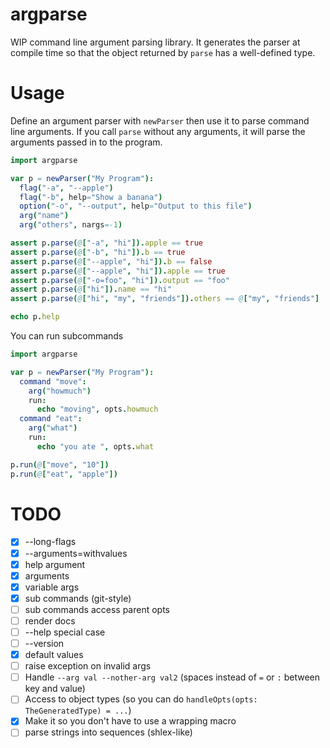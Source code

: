 # argparse

WIP command line argument parsing library.  It generates the parser at compile time so that the object returned by `parse` has a well-defined type.

# Usage

Define an argument parser with `newParser` then use it to parse command line arguments.  If you call `parse` without any arguments, it will parse the arguments passed in to the program.

```nim
import argparse

var p = newParser("My Program"):
  flag("-a", "--apple")
  flag("-b", help="Show a banana")
  option("-o", "--output", help="Output to this file")
  arg("name")
  arg("others", nargs=-1)

assert p.parse(@["-a", "hi"]).apple == true
assert p.parse(@["-b", "hi"]).b == true
assert p.parse(@["--apple", "hi"]).b == false
assert p.parse(@["--apple", "hi"]).apple == true
assert p.parse(@["-o=foo", "hi"]).output == "foo"
assert p.parse(@["hi"]).name == "hi"
assert p.parse(@["hi", "my", "friends"]).others == @["my", "friends"]

echo p.help
```

You can run subcommands

```nim
import argparse

var p = newParser("My Program"):
  command "move":
    arg("howmuch")
    run:
      echo "moving", opts.howmuch
  command "eat":
    arg("what")
    run:
      echo "you ate ", opts.what

p.run(@["move", "10"])
p.run(@["eat", "apple"])
```


# TODO

- [X] --long-flags
- [X] --arguments=withvalues
- [X] help argument
- [X] arguments
- [X] variable args
- [X] sub commands (git-style)
- [ ] sub commands access parent opts
- [ ] render docs
- [ ] --help special case
- [ ] --version
- [X] default values
- [ ] raise exception on invalid args
- [ ] Handle `--arg val --nother-arg val2` (spaces instead of `=` or `:` between key and value)
- [ ] Access to object types (so you can do `handleOpts(opts: TheGeneratedType) = ...`)
- [X] Make it so you don't have to use a wrapping macro
- [ ] parse strings into sequences (shlex-like)
